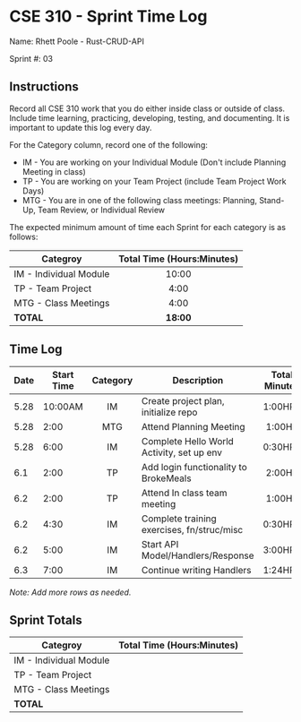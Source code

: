 # CSE 310 - Sprint Time Log

Name: Rhett Poole - Rust-CRUD-API

Sprint #: 03

## Instructions

Record all CSE 310 work that you do either inside class or outside of class.  Include time learning, practicing, developing, testing, and documenting.  It is important to update this log every day.

For the Category column, record one of the following:
* IM - You are working on your Individual Module (Don't include Planning Meeting in class)
* TP - You are working on your Team Project (include Team Project Work Days)
* MTG - You are in one of the following class meetings: Planning, Stand-Up, Team Review, or Individual Review

The expected minimum amount of time each Sprint for each category is as follows:

|Categroy                       |Total Time (Hours:Minutes)|
|-------------------------------|:------------------------:|
|IM - Individual Module         |          10:00           |
|TP - Team Project              |           4:00           |
|MTG - Class Meetings           |           4:00           |
|**TOTAL**                      |        **18:00**         |

## Time Log

|Date      |Start Time|Category|Description                                 |Total Minutes|
|----------|----------|:------:|--------------------------------------------|:-----------:|
|5.28      |10:00AM   |IM      |Create project plan, initialize repo        |1:00HR-      |
|5.28      |2:00      |MTG     |Attend Planning Meeting                     |1:00HR       |
|5.28      |6:00      |IM      |Complete Hello World Activity, set up env   |0:30HR-      |
|6.1       |2:00      |TP      |Add login functionality to BrokeMeals       |2:00HR       |
|6.2       |2:00      |TP      |Attend In class team meeting                |1:00HR       |
|6.2       |4:30      |IM      |Complete training exercises, fn/struc/misc  |0:30HR-      |
|6.2       |5:00      |IM      |Start API Model/Handlers/Response           |3:00HR-      |
|6.3       |7:00      |IM      |Continue writing Handlers                   |1:24HR-      |


_Note: Add more rows as needed._

## Sprint Totals

|Categroy                       |Total Time (Hours:Minutes)|
|-------------------------------|:------------------------:|
|IM - Individual Module         |                          |
|TP - Team Project              |                          |
|MTG - Class Meetings           |                          |
|**TOTAL**                      |                          |
